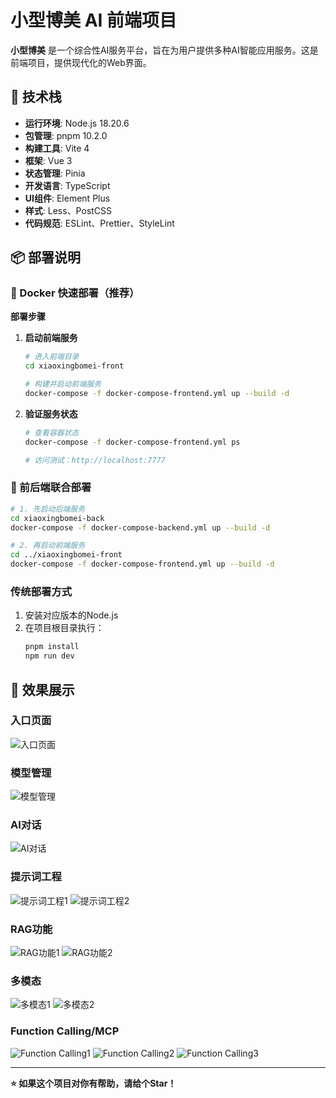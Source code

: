 # 小型博美 AI 前端项目

**小型博美** 是一个综合性AI服务平台，旨在为用户提供多种AI智能应用服务。这是前端项目，提供现代化的Web界面。

## 🚀 技术栈

- **运行环境**: Node.js 18.20.6
- **包管理**: pnpm 10.2.0
- **构建工具**: Vite 4
- **框架**: Vue 3
- **状态管理**: Pinia
- **开发语言**: TypeScript
- **UI组件**: Element Plus
- **样式**: Less、PostCSS
- **代码规范**: ESLint、Prettier、StyleLint

## 📦 部署说明

### 🌟 Docker 快速部署（推荐）

**部署步骤**

1. **启动前端服务**
   ```bash
   # 进入前端目录
   cd xiaoxingbomei-front
   
   # 构建并启动前端服务
   docker-compose -f docker-compose-frontend.yml up --build -d
   ```

2. **验证服务状态**
   ```bash
   # 查看容器状态
   docker-compose -f docker-compose-frontend.yml ps
   
   # 访问测试：http://localhost:7777
   ```

### 🔄 前后端联合部署

```bash
# 1. 先启动后端服务
cd xiaoxingbomei-back
docker-compose -f docker-compose-backend.yml up --build -d

# 2. 再启动前端服务
cd ../xiaoxingbomei-front
docker-compose -f docker-compose-frontend.yml up --build -d
```

### 传统部署方式

1. 安装对应版本的Node.js
2. 在项目根目录执行：
   ```bash
   pnpm install
   npm run dev
   ```

## 🎨 效果展示

### 入口页面
![入口页面](https://github.com/user-attachments/assets/987ad65d-f246-4e67-9f09-8e491c947a23)

### 模型管理
![模型管理](https://github.com/user-attachments/assets/d5f1daef-7dcf-4fe3-a3c8-2e49db01b3ab)

### AI对话
![AI对话](https://github.com/user-attachments/assets/9c0d212a-66b3-4cb9-a4a3-d2ecc8e35707)

### 提示词工程
![提示词工程1](https://github.com/user-attachments/assets/07a37e9b-0fd4-42fd-bd86-353ef832d91a)
![提示词工程2](https://github.com/user-attachments/assets/332c2c00-ce5c-416a-a858-5a6f632dbf20)

### RAG功能
![RAG功能1](https://github.com/user-attachments/assets/0f468406-0c3a-47d7-8ba9-d27626467c1b)
![RAG功能2](https://github.com/user-attachments/assets/c050e26e-165c-4c9f-b27f-dd0379fc63ec)

### 多模态
![多模态1](https://github.com/user-attachments/assets/72084cf7-1188-4135-89d8-5cce627eaf40)
![多模态2](https://github.com/user-attachments/assets/fdeef08b-b457-4790-b5fc-f15364004e7a)

### Function Calling/MCP
![Function Calling1](https://github.com/user-attachments/assets/c6938bb9-b4df-4430-bbd9-e2be13a83c72)
![Function Calling2](https://github.com/user-attachments/assets/287a3a20-cc95-4a4f-8b75-49198bcc00a6)
![Function Calling3](https://github.com/user-attachments/assets/634fffdd-3cbf-453d-862c-c91bf42c0cc6)

---

**⭐ 如果这个项目对你有帮助，请给个Star！**

